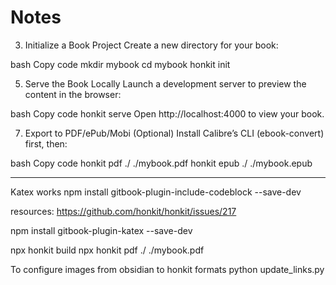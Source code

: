 # Notes

3. Initialize a Book Project
Create a new directory for your book:

bash
Copy code
mkdir mybook
cd mybook
honkit init

5. Serve the Book Locally
Launch a development server to preview the content in the browser:

bash
Copy code
honkit serve
Open http://localhost:4000 to view your book.


7. Export to PDF/ePub/Mobi (Optional)
Install Calibre’s CLI (ebook-convert) first, then:

bash
Copy code
honkit pdf ./ ./mybook.pdf
honkit epub ./ ./mybook.epub

------


Katex works
npm install gitbook-plugin-include-codeblock --save-dev


resources:
https://github.com/honkit/honkit/issues/217

npm install gitbook-plugin-katex --save-dev


npx honkit build
npx honkit pdf ./ ./mybook.pdf

To configure images from obsidian to honkit formats
python update_links.py
